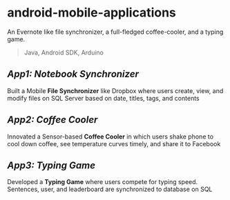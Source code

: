 android-mobile-applications
===========================

An Evernote like file synchronizer, a full-fledged coffee-cooler, and a typing game.
> Java, Android SDK, Arduino

## _App1: Notebook Synchronizer_
Built a Mobile **File Synchronizer** like Dropbox where users create, view, and modify files on SQL Server based on date, titles, tags, and contents     

## _App2: Coffee Cooler_
Innovated a Sensor-based **Coffee Cooler** in which users shake phone to cool down coffee, see temperature curves timely, and share it to Facebook

## _App3: Typing Game_
Developed a **Typing Game** where users compete for typing speed. Sentences, user, and leaderboard are synchronized to database on SQL        
